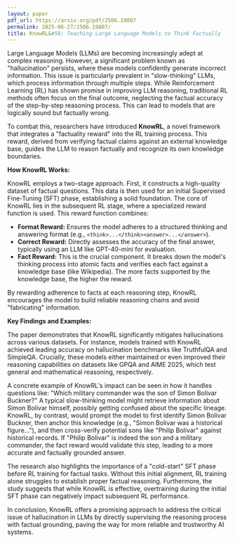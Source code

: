 ```yaml
---
layout: paper
pdf_url: https://arxiv.org/pdf/2506.19807
permalink: 2025-06-27/2506.19807/
title: KnowRL&#58; Teaching Large Language Models to Think Factually
---
```




Large Language Models (LLMs) are becoming increasingly adept at complex reasoning. However, a significant problem known as "hallucination" persists, where these models confidently generate incorrect information. This issue is particularly prevalent in "slow-thinking" LLMs, which process information through multiple steps. While Reinforcement Learning (RL) has shown promise in improving LLM reasoning, traditional RL methods often focus on the final outcome, neglecting the factual accuracy of the step-by-step reasoning process. This can lead to models that are logically sound but factually wrong.

To combat this, researchers have introduced **KnowRL**, a novel framework that integrates a "factuality reward" into the RL training process. This reward, derived from verifying factual claims against an external knowledge base, guides the LLM to reason factually and recognize its own knowledge boundaries.

**How KnowRL Works:**

KnowRL employs a two-stage approach. First, it constructs a high-quality dataset of factual questions. This data is then used for an initial Supervised Fine-Tuning (SFT) phase, establishing a solid foundation. The core of KnowRL lies in the subsequent RL stage, where a specialized reward function is used. This reward function combines:

*   **Format Reward:** Ensures the model adheres to a structured thinking and answering format (e.g., `<think>...</think><answer>...</answer>`).
*   **Correct Reward:** Directly assesses the accuracy of the final answer, typically using an LLM like GPT-40-mini for evaluation.
*   **Fact Reward:** This is the crucial component. It breaks down the model's thinking process into atomic facts and verifies each fact against a knowledge base (like Wikipedia). The more facts supported by the knowledge base, the higher the reward.

By rewarding adherence to facts at each reasoning step, KnowRL encourages the model to build reliable reasoning chains and avoid "fabricating" information.

**Key Findings and Examples:**

The paper demonstrates that KnowRL significantly mitigates hallucinations across various datasets. For instance, models trained with KnowRL achieved leading accuracy on hallucination benchmarks like TruthfulQA and SimpleQA. Crucially, these models either maintained or even improved their reasoning capabilities on datasets like GPQA and AIME 2025, which test general and mathematical reasoning, respectively.

A concrete example of KnowRL's impact can be seen in how it handles questions like: "Which military commander was the son of Simon Bolivar Buckner?" A typical slow-thinking model might retrieve information about Simon Bolivar himself, possibly getting confused about the specific lineage. KnowRL, by contrast, would prompt the model to first identify Simon Bolivar Buckner, then anchor this knowledge (e.g., "Simon Bolivar was a historical figure..."), and then cross-verify potential sons like "Philip Bolivar" against historical records. If "Philip Bolivar" is indeed the son and a military commander, the fact reward would validate this step, leading to a more accurate and factually grounded answer.

The research also highlights the importance of a "cold-start" SFT phase before RL training for factual tasks. Without this initial alignment, RL training alone struggles to establish proper factual reasoning. Furthermore, the study suggests that while KnowRL is effective, overtraining during the initial SFT phase can negatively impact subsequent RL performance.

In conclusion, KnowRL offers a promising approach to address the critical issue of hallucination in LLMs by directly supervising the reasoning process with factual grounding, paving the way for more reliable and trustworthy AI systems.